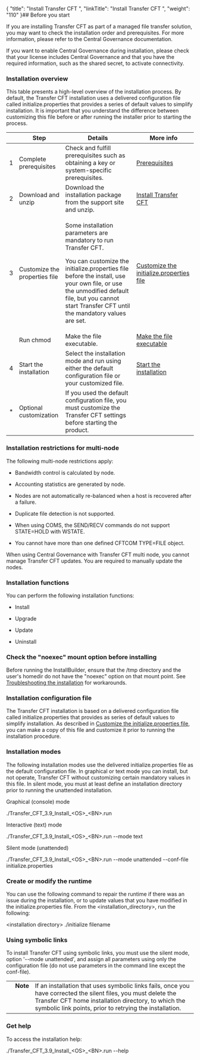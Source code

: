 {
    "title": "Install Transfer CFT ",
    "linkTitle": "Install Transfer CFT ",
    "weight": "110"
}## Before you start

If you are installing Transfer CFT as part of a managed file transfer solution, you may want to check the installation order and prerequisites. For more information, please refer to the Central Governance documentation.

If you want to enable Central Governance during installation, please check that your license includes Central Governance and that you have the required information, such as the shared secret, to activate connectivity.

### Installation overview

This table presents a high-level overview of the installation process. By default, the Transfer CFT installation uses a delivered configuration file called initialize.properties that provides a series of default values to simplify installation. It is important that you understand the difference between customizing this file before or after running the installer prior to starting the process.

<table cellspacing="0">
   <col/>
   <col/>
   <col/>
   <col/>
   <thead>
      <tr>
         <th> </th>
         <th>Step</th>
         <th>Details</th>
         <th>More info</th>
      </tr>
   </thead>
   <tbody>
      <tr>
         <td>1         </td>
         <td>Complete prerequisites         </td>
         <td>Check and fulfill prerequisites such as obtaining a key or system-specific prerequisites.         </td>
         <td><a href="prereqs_overview">Prerequisites</a>
         </td>
      </tr>
      <tr>
         <td>2         </td>
         <td>Download and unzip         </td>
         <td>Download the installation package from the support site and unzip.         </td>
         <td><a href="#download">Install Transfer CFT</a>
         </td>
      </tr>
      <tr>
         <td>3         </td>
         <td>Customize the properties file         </td>
         <td>
            <p> Some installation parameters are mandatory to run Transfer CFT. </p>
            <p>You can customize the <span>initialize.properties</span> file before the install, use your own file, or use the unmodified default file, but you cannot start Transfer CFT until the mandatory values are set.</p>
         </td>
         <td><a href="new_install_ux">Customize the initialize.properties file</a><a href="../../windows_install_start_here/before_you_start_win/properties_file_win"> </a>
         </td>
      </tr>
      <tr>
         <td>          </td>
         <td>Run chmod         </td>
         <td>Make the file executable.         </td>
         <td><a href="install_transfer_cft_7">Make the file executable</a>
         </td>
      </tr>
      <tr>
         <td>4         </td>
         <td>Start the installation         </td>
         <td>Select the installation mode and run using either the default configuration file or your customized file.         </td>
         <td><a href="install_transfer_cft_7">Start the installation</a>
         </td>
      </tr>
      <tr>
         <td>*         </td>
         <td>Optional customization         </td>
         <td>If you used the default configuration file, you must customize the Transfer CFT settings before starting the product.         </td>
         <td>          </td>
      </tr>
   </tbody>
</table>

### Installation restrictions for multi-node

The following multi-node restrictions apply:

-   Bandwidth control is calculated by node.
-   Accounting statistics are generated by node.
-   Nodes are not automatically re-balanced when a host is recovered after a failure.
-   Duplicate file detection is not supported.
-   When using COMS, the SEND/RECV commands do not support STATE=HOLD with WSTATE.
-   You cannot have more than one defined CFTCOM TYPE=FILE object.

When using Central Governance with Transfer CFT multi node, you cannot manage Transfer CFT updates. You are required to manually update the nodes.

### Installation functions

You can perform the following installation functions:

-   Install
-   Upgrade
-   Update
-   Uninstall

### Check the "noexec" mount option before installing

Before running the InstallBuilder, ensure that the /tmp directory and the user's homedir do not have the "noexec" option on that mount point. See [Troubleshooting the installation](../troubleshoot_registration) for workarounds.

### Installation configuration file

The Transfer CFT installation is based on a delivered configuration file called initialize.properties that provides as series of default values to simplify installation. As described in [Customize the initialize.properties file](new_install_ux), you can make a copy of this file and customize it prior to running the installation procedure.

### Installation modes

The following installation modes use the delivered initialize.properties file as the default configuration file. In graphical or text mode you can install, but not operate, Transfer CFT without customizing certain mandatory values in this file. In silent mode, you must at least define an installation directory prior to running the unattended installation.

Graphical (console) mode

./Transfer\_CFT\_3.9\_Install\_&lt;OS>\_&lt;BN>.run

Interactive (text) mode

./Transfer\_CFT\_3.9\_Install\_&lt;OS>\_&lt;BN>.run --mode text

Silent mode (unattended)

./Transfer\_CFT\_3.9\_Install\_&lt;OS>\_&lt;BN>.run --mode unattended --conf-file initialize.properties

### Create or modify the runtime

You can use the following command to repair the runtime if there was an issue during the installation, or to update values that you have modified in the initialize.properties file. From the &lt;installation\_directory>, run the following:

&lt;installation directory> ./initialize filename

### Using symbolic links

To install Transfer CFT using symbolic links, you must use the silent mode, option '--mode unattended', and assign all parameters using only the configuration file (do not use parameters in the command line except the conf-file).

<table cellpadding="0" cellspacing="0">
   <col/>
   <col/>
   <col/>
      <tr>
         <td valign="top">         </td>
         <td valign="top"><span><b>Note</b></span>
         </td>
         <td data-mc-autonum="&lt;b&gt;Note&lt;/b&gt;" valign="top">If  an installation that uses symbolic links fails, once you have corrected the silent files, you must delete the <span>Transfer CFT</span> home installation directory, to which the symbolic link points, prior to retrying the installation.         </td>
      </tr>
</table>

### Get help

To access the installation help:

./Transfer\_CFT\_3.9\_Install\_&lt;OS>\_&lt;BN>.run --help
